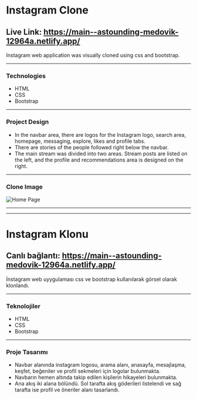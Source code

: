 # Instagram Clone
## Live Link: https://main--astounding-medovik-12964a.netlify.app/
Instagram web application was visually cloned using css and bootstrap.

---
### Technologies
- HTML
- CSS
- Bootstrap
---
### Project Design
- In the navbar area, there are logos for the Instagram logo, search area, homepage, messaging, explore, likes and profile tabs.
- There are stories of the people followed right below the navbar.
- The main stream was divided into two areas. Stream posts are listed on the left, and the profile and recommendations area is designed on the right.

---
### Clone Image
![Home Page](/public/prtcs.png)

---
---
# Instagram Klonu
## Canlı bağlantı: https://main--astounding-medovik-12964a.netlify.app/
İnstagram web uyygulaması css ve bootstrap kullanılarak görsel olarak klonlandı.

---
### Teknolojiler
- HTML
- CSS
- Bootstrap
---
### Proje Tasarımı
- Navbar alanında instagram logosu, arama alanı, anasayfa, mesajlaşma, keşfet, beğeniler ve profil sekmeleri için logolar bulunmakta.
- Navbarın hemen altında takip edilen kişilerin hikayeleri bulunmakta.
- Ana akış iki alana bölündü. Sol tarafta akış göderileri listelendi ve sağ tarafta ise profil ve öneriler alanı tasarlandı.
  
